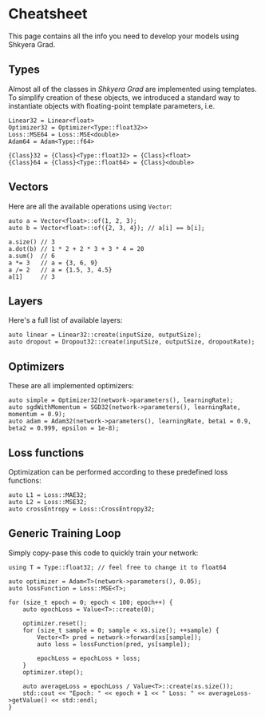 # Cheatsheet

This page contains all the info you need to develop your models using Shkyera Grad.

## Types

Almost all of the classes in _Shkyera Grad_ are implemented using templates. To simplify creation of these objects, we introduced a standard way to instantiate objects with floating-point template parameters, i.e.

```{.cpp}
Linear32 = Linear<float>
Optimizer32 = Optimizer<Type::float32>>
Loss::MSE64 = Loss::MSE<double>
Adam64 = Adam<Type::f64>

{Class}32 = {Class}<Type::float32> = {Class}<float>
{Class}64 = {Class}<Type::float64> = {Class}<double>
```

## Vectors

Here are all the available operations using `Vector`:

```{.cpp}
auto a = Vector<float>::of(1, 2, 3);
auto b = Vector<float>::of({2, 3, 4}); // a[i] == b[i];

a.size() // 3
a.dot(b) // 1 * 2 + 2 * 3 + 3 * 4 = 20
a.sum()  // 6
a *= 3   // a = {3, 6, 9}
a /= 2   // a = {1.5, 3, 4.5}
a[1]     // 3
```

## Layers

Here's a full list of available layers:

```{.cpp}
auto linear = Linear32::create(inputSize, outputSize);
auto dropout = Dropout32::create(inputSize, outputSize, dropoutRate);
```

## Optimizers

These are all implemented optimizers:

```{.cpp}
auto simple = Optimizer32(network->parameters(), learningRate);
auto sgdWithMomentum = SGD32(network->parameters(), learningRate, momentum = 0.9);
auto adam = Adam32(network->parameters(), learningRate, beta1 = 0.9, beta2 = 0.999, epsilon = 1e-8);
```

## Loss functions

Optimization can be performed according to these predefined loss functions:

```{.cpp}
auto L1 = Loss::MAE32;
auto L2 = Loss::MSE32;
auto crossEntropy = Loss::CrossEntropy32;
```

## Generic Training Loop

Simply copy-pase this code to quickly train your network:

```{.cpp}
using T = Type::float32; // feel free to change it to float64

auto optimizer = Adam<T>(network->parameters(), 0.05);
auto lossFunction = Loss::MSE<T>;

for (size_t epoch = 0; epoch < 100; epoch++) {
    auto epochLoss = Value<T>::create(0);

    optimizer.reset();
    for (size_t sample = 0; sample < xs.size(); ++sample) {
        Vector<T> pred = network->forward(xs[sample]);
        auto loss = lossFunction(pred, ys[sample]);

        epochLoss = epochLoss + loss;
    }
    optimizer.step();

    auto averageLoss = epochLoss / Value<T>::create(xs.size());
    std::cout << "Epoch: " << epoch + 1 << " Loss: " << averageLoss->getValue() << std::endl;
}
```
